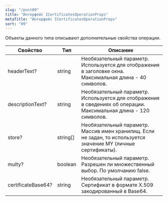 ```yaml
---
slug: "/post09"
title: "Интерфейс ICertificatesOperationProps"
metaTitle: "Интерфейс ICertificatesOperationProps"
sort: "09"
---
```



Объекты данного типа описывают дополнительные свойства операции.

| Свойство | Тип | Описание |
| --- | --- | --- |
| headerText? | string | Необязательный параметр. Используется для отображения в заголовке окна. Максимальная длина - 40 символов. |
| descriptionText? | string | Необязательный параметр. Используется для отображения в сведениях об операции. Максимальная длина - 120 символов. |
| store? | string[] | Необязательный параметр. Массив имен хранилищ. Если не задан, то используется значение MY (личные сертификаты). |
| multy? | boolean | Необязательный параметр. Разрешен ли множественный выбор. По умолчанию false. |
| certificateBase64? | string | Необязательный параметр. Сертификат в формате X.509 закодированный в Base64. |